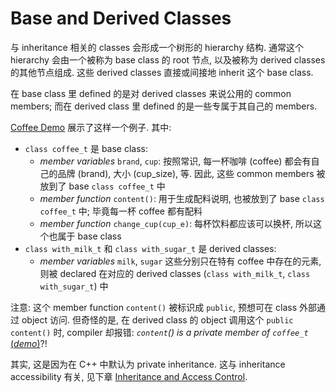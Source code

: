 # Base and Derived Classes

与 inheritance 相关的 classes 会形成一个树形的 hierarchy 结构.
通常这个 hierarchy 会由一个被称为 base class 的 root 节点,
以及被称为 derived classes 的其他节点组成.
这些 derived classes 直接或间接地 inherit 这个 base class. 

在 base class 里 defined 的是对 derived classes 来说公用的 common members;
而在 derived class 里 defined 的是一些专属于其自己的 members.

[Coffee Demo](psi_element://__only_for_anchor_used__base_and_derived_classes) 展示了这样一个例子.
其中:
- `class coffee_t` 是 base class: 
  - *member variables* `brand`, `cup`: 按照常识, 
    每一杯咖啡 (coffee) 都会有自己的品牌 (brand), 大小 (cup_size), 等.
    因此, 这些 common members 被放到了 base `class coffee_t` 中
  - *member function* `content()`:
    用于生成配料说明, 也被放到了 base `class coffee_t` 中;
    毕竟每一杯 coffee 都有配料
  - *member function* `change_cup(cup_e)`:
    每杯饮料都应该可以换杯, 所以这个也属于 base class
- `class with_milk_t` 和 `class with_sugar_t` 是 derived classes:
  - *member variables* `milk`, `sugar` 这些分别只在特有 coffee 中存在的元素, 则被 declared 在对应的 derived classes (`class with_milk_t`, `class with_sugar_t`) 中
  
注意:
这个 member function `content()` 被标识成 `public`, 预想可在 class 外部通过 object 访问.
但奇怪的是, 在 derived class 的 object 调用这个 `public content()` 时, compiler 却报错: *`content`() is a private member of `coffee_t`*
[(*demo*)](psi_element://BaseDerivedClasses_CannotAccessPublicMemberOfBaseClass_Test)?!

其实, 这是因为在 C++ 中默认为 private inheritance.
这与 inheritance accessibility 有关, 见下章 [Inheritance and Access Control](course://Classes/Inheritance/Inheritance_and_Access_Control).
